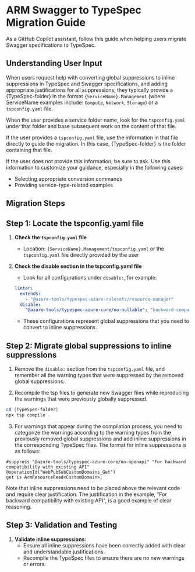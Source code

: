 # ARM Swagger to TypeSpec Migration Guide

As a GitHub Copilot assistant, follow this guide when helping users migrate Swagger specifications to TypeSpec.

## Understanding User Input

When users request help with converting global suppressions to inline suppressions in TypeSpec and Swagger specifications, and adding appropriate justifications for all suppressions, they typically provide a {TypeSpec-folder} in the format `{ServiceName}.Management` (where ServiceName examples include: `Compute`, `Network`, `Storage`) or a `tspconfig.yaml` file.

When the user provides a service folder name, look for the `tspconfig.yaml` under that folder and base subsequent work on the content of that file.

If the user provides a `tspconfig.yaml` file, use the information in that file directly to guide the migration. In this case, {TypeSpec-folder} is the folder containing that file.

If the user does not provide this information, be sure to ask. Use this information to customize your guidance, especially in the following cases:
- Selecting appropriate conversion commands
- Providing service-type-related examples

## Migration Steps

## Step 1: Locate the tspconfig.yaml file

1. **Check the `tspconfig.yaml` file**
   - Location: `{ServiceName}.Management/tspconfig.yaml` or the `tspconfig.yaml` file directly provided by the user

2. **Check the disable section in the tspconfig.yaml file**
   - Look for all configurations under `disable:`, for example:
    ```yaml
    linter:
      extends:
        - "@azure-tools/typespec-azure-rulesets/resource-manager"
      disable:
        "@azure-tools/typespec-azure-core/no-nullable": "backward-compatibility"
    ```
   - These configurations represent global suppressions that you need to convert to inline suppressions.

## Step 2: Migrate global suppressions to inline suppressions

1. Remove the `disable:` section from the `tspconfig.yaml` file, and remember all the warning types that were suppressed by the removed global suppressions..

2. Recompile the tsp files to generate new Swagger files while reproducing the warnings that were previously globally suppressed.

```powershell
cd {TypeSpec-folder}
npx tsp compile .
```

3. For warnings that appear during the compilation process, you need to categorize the warnings according to the warning types from the previously removed global suppressions and add inline suppressions in the corresponding TypeSpec files. The format for inline suppressions is as follows:

```typespec
#suppress "@azure-tools/typespec-azure-core/no-openapi" "For backward compatibility with existing API"
@operationId("WebPubSubCustomDomains_Get")
get is ArmResourceRead<CustomDomain>;
```

Note that inline suppressions need to be placed above the relevant code and require clear justification. The justification in the example, "For backward compatibility with existing API", is a good example of clear reasoning.

## Step 3: Validation and Testing

1. **Validate inline suppressions**:
   - Ensure all inline suppressions have been correctly added with clear and understandable justifications.
   - Recompile the TypeSpec files to ensure there are no new warnings or errors.
